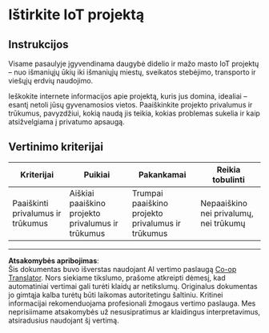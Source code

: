 <!--
CO_OP_TRANSLATOR_METADATA:
{
  "original_hash": "7ef1cec2d27b086032d46ab1958f3e99",
  "translation_date": "2025-08-28T20:04:18+00:00",
  "source_file": "1-getting-started/lessons/1-introduction-to-iot/assignment.md",
  "language_code": "lt"
}
-->
# Ištirkite IoT projektą

## Instrukcijos

Visame pasaulyje įgyvendinama daugybė didelio ir mažo masto IoT projektų – nuo išmaniųjų ūkių iki išmaniųjų miestų, sveikatos stebėjimo, transporto ir viešųjų erdvių naudojimo.

Ieškokite internete informacijos apie projektą, kuris jus domina, idealiai – esantį netoli jūsų gyvenamosios vietos. Paaiškinkite projekto privalumus ir trūkumus, pavyzdžiui, kokią naudą jis teikia, kokias problemas sukelia ir kaip atsižvelgiama į privatumo apsaugą.

## Vertinimo kriterijai

| Kriterijai | Puikiai | Pakankamai | Reikia tobulinti |
| ---------- | ------- | ---------- | ---------------- |
| Paaiškinti privalumus ir trūkumus | Aiškiai paaiškino projekto privalumus ir trūkumus | Trumpai paaiškino projekto privalumus ir trūkumus | Nepaaiškino nei privalumų, nei trūkumų |

---

**Atsakomybės apribojimas**:  
Šis dokumentas buvo išverstas naudojant AI vertimo paslaugą [Co-op Translator](https://github.com/Azure/co-op-translator). Nors siekiame tikslumo, prašome atkreipti dėmesį, kad automatiniai vertimai gali turėti klaidų ar netikslumų. Originalus dokumentas jo gimtąja kalba turėtų būti laikomas autoritetingu šaltiniu. Kritinei informacijai rekomenduojama profesionali žmogaus vertimo paslauga. Mes neprisiimame atsakomybės už nesusipratimus ar klaidingus interpretavimus, atsiradusius naudojant šį vertimą.